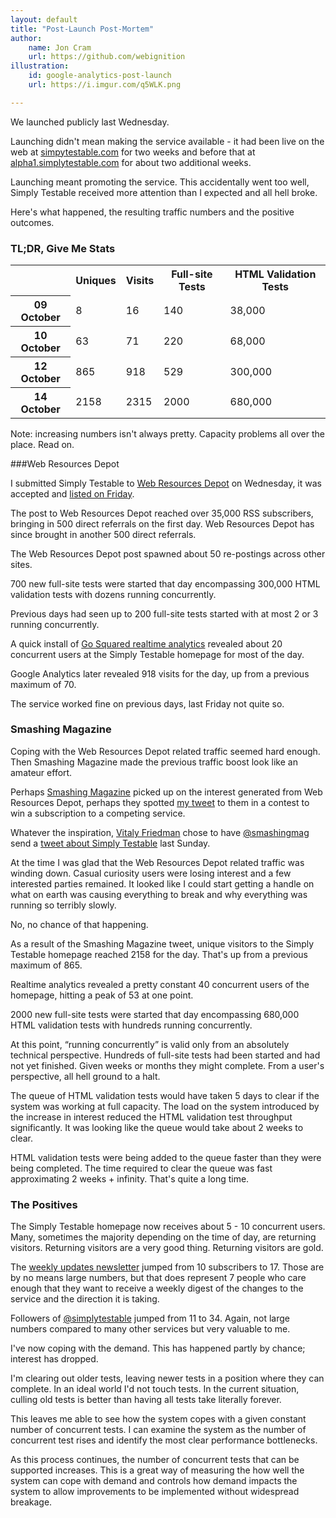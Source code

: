 ```yaml
---
layout: default
title: "Post-Launch Post-Mortem"
author:
    name: Jon Cram
    url: https://github.com/webignition
illustration:
    id: google-analytics-post-launch
    url: https://i.imgur.com/q5WLK.png

---
```

    
We launched publicly last Wednesday.
    
Launching didn't mean making the service available - it had been live on the web
at [simpytestable.com](https://simplytestable.com/) for two weeks and before that at 
[alpha1.simplytestable.com](http://alpha1.simplytestable.com) for about two additional weeks.

Launching meant promoting the service. This accidentally went too well,
Simply Testable received more attention than I expected and all hell broke.

Here's what happened, the resulting traffic numbers and the positive outcomes.    

### TL;DR, Give Me Stats

<table class="table stats table-striped">
    <tr>
        <td>&nbsp;<!--This cell intentionally left blank. No writing in the margin. Please turn over.--></td>
        <th>Uniques</th>
        <th>Visits</th>
        <th>Full-site Tests</th>
        <th>HTML Validation Tests</th>
    </tr>
    <tr>
        <th>09 October</th>
        <td>8</td>
        <td>16</td>
        <td>140</td>
        <td>38,000</td>
    </tr>
    <tr>
        <th>10 October</th>
        <td>63</td>
        <td>71</td>
        <td>220</td>
        <td>68,000</td>
    </tr>
    <tr>
        <th>12 October</th>
        <td>865</td>
        <td>918</td>
        <td>529</td>
        <td>300,000</td>
    </tr>
    <tr>
        <th>14 October</th>
        <td>2158</td>
        <td>2315</td>
        <td>2000</td>
        <td>680,000</td>
    </tr>
</table>
    
Note: increasing numbers isn't always pretty. Capacity problems all over the place. Read on.    

###Web Resources Depot
    
I submitted Simply Testable to [Web Resources Depot](http://www.webresourcesdepot.com/)
on Wednesday, it was accepted and [listed on Friday](http://www.webresourcesdepot.com/simply-testable-free-automated-site-wide-html-markup-validation/).

The post to Web Resources Depot reached over 35,000 RSS subscribers, bringing in 500 direct referrals
on the first day. Web Resources Depot has since brought in another 500 direct referrals.

The Web Resources Depot post spawned about 50 re-postings across other sites.

700 new full-site tests were started that day encompassing 300,000 HTML validation tests with dozens
running concurrently.

Previous days had seen up to 200 full-site tests started with at most 2 or 3 running concurrently.

A quick install of [Go Squared realtime analytics](https://www.gosquared.com/) revealed
about 20 concurrent users at the Simply Testable homepage for most of the day.

Google Analytics later revealed 918 visits for the day, up from a previous maximum of 70.

The service worked fine on previous days, last Friday not quite so.

### Smashing Magazine
    
Coping with the Web Resources Depot related traffic seemed hard enough.
Then Smashing Magazine made the previous traffic boost look like an amateur effort.

Perhaps [Smashing Magazine](http://www.smashingmagazine.com/) picked up on the interest
generated from Web Resources Depot, perhaps they spotted [my tweet](https://twitter.com/simplytestable/status/256045481283706881)
to them in a contest to win a subscription to a competing service.   
    
Whatever the inspiration, [Vitaly Friedman](http://www.smashingmagazine.com/author/vitaly-friedman/)
chose to have [@smashingmag](https://twitter.com/smashingma) send a 
[tweet about Simply Testable](https://twitter.com/smashingmag/status/257467663071203328) last Sunday.

At the time I was glad that the Web Resources Depot related traffic was
winding down. Casual curiosity users were losing interest and a few interested
parties remained. It looked like I could start getting a handle on what on
earth was causing everything to break and why everything was running so
terribly slowly.

No, no chance of that happening.

As a result of the Smashing Magazine tweet, unique visitors to the Simply
Testable homepage reached 2158 for the day. That's up from a previous
maximum of 865.

Realtime analytics revealed a pretty constant 40 concurrent users of the homepage,
hitting a peak of 53 at one point.

2000 new full-site tests were started that day encompassing 680,000 HTML validation tests with hundreds
running concurrently.

At this point, “running concurrently” is valid only from an
absolutely technical perspective. Hundreds of full-site tests had been started
and had not yet finished. Given weeks or months they might complete. From
a user's perspective, all hell ground to a halt.

The queue of HTML validation tests would have taken 5 days to clear if
the system was working at full capacity. The load on the system introduced
by the increase in interest reduced the HTML validation test throughput
significantly. It was looking like the queue would take about 2 weeks to clear.

HTML validation tests were being added to the queue faster than they were
being completed. The time required to clear the queue was fast approximating
2 weeks + infinity. That's quite a long time.

### The Positives
    
The Simply Testable homepage now receives about 5 - 10 concurrent users.
Many, sometimes the majority depending on the time of day, are returning visitors.
Returning visitors are a very good thing. Returning visitors are gold.

The [weekly updates newsletter](https://simplytestable.us5.list-manage1.com/subscribe?u=ac75e33d993d2b502e333ddd0&amp;id=311aedc7f4)
jumped from 10 subscribers to 17. Those are by no means large numbers, but
that does represent 7 people who care enough that they want to receive
a weekly digest of the changes to the service and the direction it is taking.

Followers of [@simplytestable](https://twitter.com/simplytestable)
jumped from 11 to 34. Again, not large numbers compared to many other services
but very valuable to me.

I've now coping with the demand. This has happened partly by chance; interest
has dropped.

I'm clearing out older tests, leaving newer tests in a position where they
can complete. In an ideal world I'd not touch tests. In the current situation,
culling old tests is better than having all tests take literally forever.

This leaves me able to see how the system copes with a given constant
number of concurrent tests. I can examine the system as the number of
concurrent test rises and identify the most clear performance bottlenecks.

As this process continues, the number of concurrent tests that can be
supported increases. This is a great way of measuring the how well the
system can cope with demand and controls how demand impacts the system
to allow improvements to be implemented without widespread breakage.
